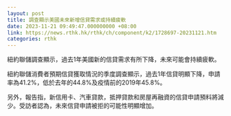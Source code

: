 ```yaml
---
layout: post
title: 調查顯示美國未來新增信貸需求或持續疲軟
date: 2023-11-21 09:49:47.000000000 +08:00
link: https://news.rthk.hk/rthk/ch/component/k2/1728697-20231121.htm
categories: rthk
---
```


紐約聯儲調查顯示，過去1年美國新的信貸需求有所下降，未來可能會持續疲軟。

紐約聯儲消費者預期信貸獲取情況的季度調查顯示，過去1年信貸明顯下降，申請率為41.2%，低於去年的44.8%及疫情前的2019年45.8%。

另外，報告指，新信用卡、汽車貸款，抵押貸款和房屋再融資的信貸申請預料將減少。受訪者認為，未來信貸申請被拒的可能性明顯增加。
